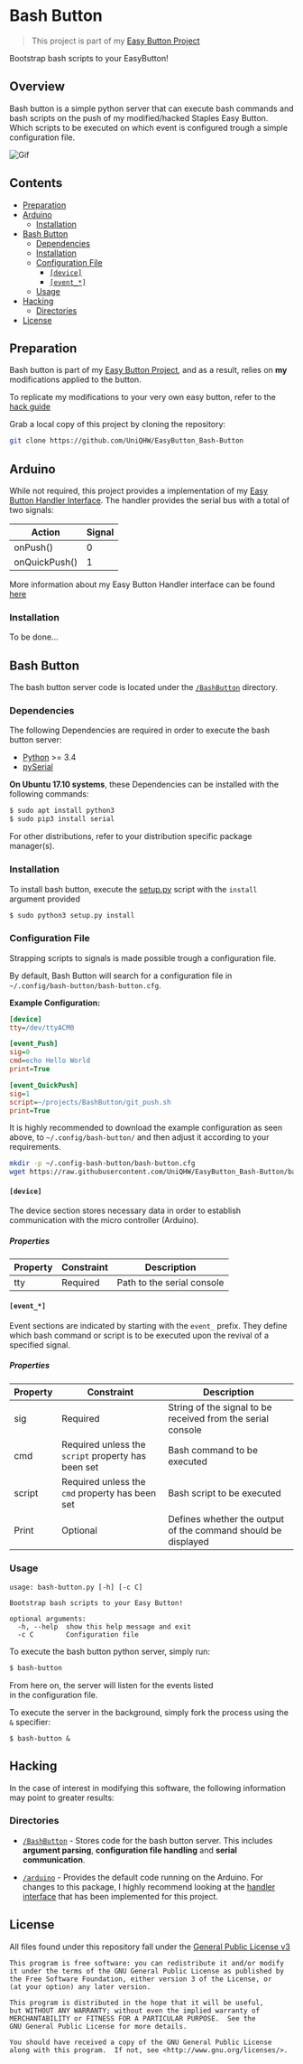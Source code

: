 # Bash Button
> This project is part of my [Easy Button Project](https://github.com/UniQHW/EasyButton_Docs)

Bootstrap bash scripts to your EasyButton!

## Overview

Bash button is a simple python server that can execute bash commands and bash scripts on the push of my modified/hacked Staples Easy Button. Which scripts to be executed on which event is configured trough a simple configuration file.

![Gif](WATCHME.gif)

## Contents
- [Preparation](#preparation)
- [Arduino](#arduino)
	- [Installation](#installation)
- [Bash Button](#bash-button)
	- [Dependencies](#dependencies)
	- [Installation](#installation)
	- [Configuration File](#configuration-file)
		- [`[device]`](#device)
		- [`[event_*]`](#event)
	- [Usage](#usage)
- [Hacking](#hacking)
	- [Directories](#directories)
- [License](#license)

## Preparation

Bash button is part of my [Easy Button Project](https://github.com/UniQHW/EasyButton_Docs), and as a result, relies on **my** modifications applied to the button.

To replicate my modifications to your very own easy button, refer to the [hack guide]()

Grab a local copy of this project by cloning the repository:
```bash
git clone https://github.com/UniQHW/EasyButton_Bash-Button
```

## Arduino
While not required, this project provides a implementation of my [Easy Button Handler Interface](https://github.com/UniQHW/EasyButton_Handler). The handler provides the serial bus with a total of two signals:

|Action|Signal|
|---------|--------|
|onPush()|0|
|onQuickPush()|1|

More information about my Easy Button Handler interface can be found [here](https://github.com/UniQHW/EasyButton_Handler)

### Installation

To be done...

## Bash Button

The bash button server code is located under the [`/BashButton`](https://github.com/UniQHW/EasyButton_Bash-Button/BashButton) directory.

### Dependencies
The following Dependencies are required in order to execute the bash button server:

- [Python]() >= 3.4
- [pySerial]()

**On Ubuntu 17.10 systems**, these Dependencies can be installed with the following commands:
```bash
$ sudo apt install python3
$ sudo pip3 install serial
```

For other distributions, refer to your distribution specific package manager(s).

### Installation
To install bash button, execute the [setup.py](https://github.com/UniQHW/EasyButton_Bash-Button/setup.py) script with the `install` argument provided

```bash
$ sudo python3 setup.py install
```

### Configuration File
Strapping scripts to signals is made possible trough a configuration file.

By default, Bash Button will search for a configuration file in `~/.config/bash-button/bash-button.cfg`.

**Example Configuration:**
```cfg
[device]
tty=/dev/ttyACM0

[event_Push]
sig=0
cmd=echo Hello World
print=True

[event_QuickPush]
sig=1
script=~/projects/BashButton/git_push.sh
print=True
```

It is highly recommended to download the example configuration as seen above, to `~/.config/bash-button/` and then adjust it according to your requirements.

```bash
mkdir -p ~/.config-bash-button/bash-button.cfg
wget https://raw.githubusercontent.com/UniQHW/EasyButton_Bash-Button/bash-button.cfg
```

#### `[device]`

The device section stores necessary data in order to establish communication with the micro controller (Arduino).

##### Properties
|Property|Constraint|Description|
|--------|----------|-----------|
|tty     |Required  |Path to the serial console|

#### `[event_*]`

Event sections are indicated by starting with the `event_` prefix. They define which bash command or script is to be executed upon the revival of a specified signal.

##### Properties
|Property|Constraint|Description|
|--------|----------|-----------|
|sig     |Required  |String of the signal to be received from the serial console|
|cmd     |Required unless the `script` property has been set |Bash command to be executed|
|script  |Required unless the `cmd` property has been set|Bash script to be executed|
|Print|Optional|Defines whether the output of the command should be displayed|

### Usage
```
usage: bash-button.py [-h] [-c C]

Bootstrap bash scripts to your Easy Button!

optional arguments:
  -h, --help  show this help message and exit
  -c C        Configuration file
```

To execute the bash button python server, simply run:
```bash
$ bash-button
```

From here on, the server will listen for the events listed  
in the configuration file.

To execute the server in the background, simply fork the process using the `&` specifier:
```
$ bash-button &
```

## Hacking
In the case of interest in modifying this software, the following information may point to greater results:

### Directories

- [`/BashButton`](https://github.com/UniQHW/EasyButton_Bash-Button/BashButton) - Stores code for the bash button server. This includes **argument parsing**, **configuration file handling** and **serial communication**.

- [`/arduino`](https://github.com/UniQHW/EasyButton_Bash-Button/BashButton) - Provides the default code running on the Arduino. For changes to this package, I highly recommend looking at the [handler interface](https://github.com/UniQHW/EasyButton_Handler) that has been implemented for this project.

## License

All files found under this repository fall under the [General Public License v3](https://en.wikipedia.org/wiki/GNU_General_Public_License)
```
This program is free software: you can redistribute it and/or modify
it under the terms of the GNU General Public License as published by
the Free Software Foundation, either version 3 of the License, or
(at your option) any later version.

This program is distributed in the hope that it will be useful,
but WITHOUT ANY WARRANTY; without even the implied warranty of
MERCHANTABILITY or FITNESS FOR A PARTICULAR PURPOSE.  See the
GNU General Public License for more details.

You should have received a copy of the GNU General Public License
along with this program.  If not, see <http://www.gnu.org/licenses/>.
```
